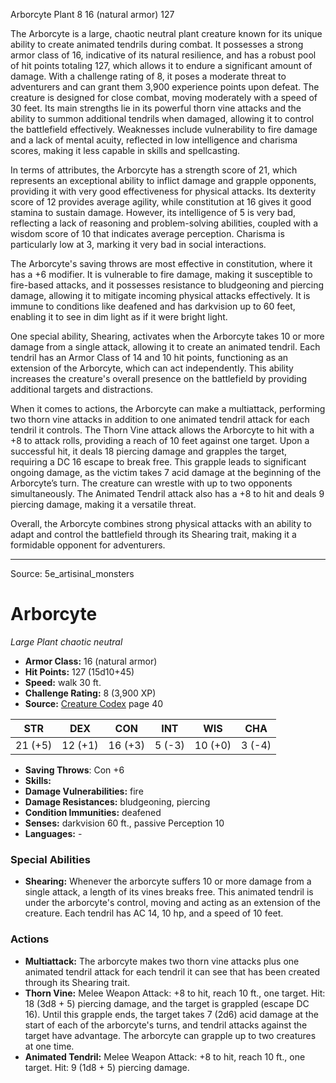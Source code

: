 <MonsterName/>Arborcyte</MonsterName>
<CreatureType/>Plant</CreatureType>
<CR/>8</CR>
<AC/>16 (natural armor)</AC>
<HP/>127</HP>
<summary>The Arborcyte is a large, chaotic neutral plant creature known for its unique ability to create animated tendrils during combat. It possesses a strong armor class of 16, indicative of its natural resilience, and has a robust pool of hit points totaling 127, which allows it to endure a significant amount of damage. With a challenge rating of 8, it poses a moderate threat to adventurers and can grant them 3,900 experience points upon defeat. The creature is designed for close combat, moving moderately with a speed of 30 feet. Its main strengths lie in its powerful thorn vine attacks and the ability to summon additional tendrils when damaged, allowing it to control the battlefield effectively. Weaknesses include vulnerability to fire damage and a lack of mental acuity, reflected in low intelligence and charisma scores, making it less capable in skills and spellcasting.</summary>

<detail>

In terms of attributes, the Arborcyte has a strength score of 21, which represents an exceptional ability to inflict damage and grapple opponents, providing it with very good effectiveness for physical attacks. Its dexterity score of 12 provides average agility, while constitution at 16 gives it good stamina to sustain damage. However, its intelligence of 5 is very bad, reflecting a lack of reasoning and problem-solving abilities, coupled with a wisdom score of 10 that indicates average perception. Charisma is particularly low at 3, marking it very bad in social interactions.

The Arborcyte's saving throws are most effective in constitution, where it has a +6 modifier. It is vulnerable to fire damage, making it susceptible to fire-based attacks, and it possesses resistance to bludgeoning and piercing damage, allowing it to mitigate incoming physical attacks effectively. It is immune to conditions like deafened and has darkvision up to 60 feet, enabling it to see in dim light as if it were bright light.

One special ability, Shearing, activates when the Arborcyte takes 10 or more damage from a single attack, allowing it to create an animated tendril. Each tendril has an Armor Class of 14 and 10 hit points, functioning as an extension of the Arborcyte, which can act independently. This ability increases the creature's overall presence on the battlefield by providing additional targets and distractions.

When it comes to actions, the Arborcyte can make a multiattack, performing two thorn vine attacks in addition to one animated tendril attack for each tendril it controls. The Thorn Vine attack allows the Arborcyte to hit with a +8 to attack rolls, providing a reach of 10 feet against one target. Upon a successful hit, it deals 18 piercing damage and grapples the target, requiring a DC 16 escape to break free. This grapple leads to significant ongoing damage, as the victim takes 7 acid damage at the beginning of the Arborcyte’s turn. The creature can wrestle with up to two opponents simultaneously. The Animated Tendril attack also has a +8 to hit and deals 9 piercing damage, making it a versatile threat.

Overall, the Arborcyte combines strong physical attacks with an ability to adapt and control the battlefield through its Shearing trait, making it a formidable opponent for adventurers.</detail>



---

Source: 5e_artisinal_monsters

# Arborcyte

*Large* *Plant* *chaotic neutral*

- **Armor Class:** 16 (natural armor)
- **Hit Points:** 127 (15d10+45)
- **Speed:** walk 30 ft.
- **Challenge Rating:** 8 (3,900 XP)
- **Source:** [Creature Codex](https://koboldpress.com/kpstore/product/creature-codex-for-5th-edition-dnd) page 40

| STR | DEX | CON | INT | WIS | CHA |
| --- | --- | --- | --- | --- | --- |
| 21 (+5) | 12 (+1) | 16 (+3) | 5 (-3) | 10 (+0) | 3 (-4) |

- **Saving Throws**: Con +6
- **Skills:** 
- **Damage Vulnerabilities:** fire
- **Damage Resistances:** bludgeoning, piercing
- **Condition Immunities:** deafened
- **Senses:** darkvision 60 ft., passive Perception 10
- **Languages:** -

### Special Abilities

- **Shearing:** Whenever the arborcyte suffers 10 or more damage from a single attack, a length of its vines breaks free. This animated tendril is under the arborcyte's control, moving and acting as an extension of the creature. Each tendril has AC 14, 10 hp, and a speed of 10 feet.

### Actions

- **Multiattack:** The arborcyte makes two thorn vine attacks plus one animated tendril attack for each tendril it can see that has been created through its Shearing trait.
- **Thorn Vine:** Melee Weapon Attack: +8 to hit, reach 10 ft., one target. Hit: 18 (3d8 + 5) piercing damage, and the target is grappled (escape DC 16). Until this grapple ends, the target takes 7 (2d6) acid damage at the start of each of the arborcyte's turns, and tendril attacks against the target have advantage. The arborcyte can grapple up to two creatures at one time.
- **Animated Tendril:** Melee Weapon Attack: +8 to hit, reach 10 ft., one target. Hit: 9 (1d8 + 5) piercing damage.




